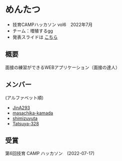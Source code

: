 # めんたつ

- 技育CAMPハッカソン vol6　2022年7月
- チーム：増殖するgg
- 発表スライドは [こちら](https://docs.google.com/presentation/d/1v-nSVIV8QGBYlYtCyliSmeMtSzfvz8lVqgdRkB4ny1c/edit?usp=sharing)

## 概要

面接の練習ができるWEBアプリケーション（面接の達人）

## メンバー

(アルファベット順)

- [JinA293](https://github.com/JinA293)
- [masachika-kamada](https://github.com/masachika-kamada)
- [shimizuyuta](https://github.com/shimizuyuta)
- [Tatsuya-328](https://github.com/Tatsuya-328)

## 受賞

第6回技育 CAMP ハッカソン　(2022-07-17)